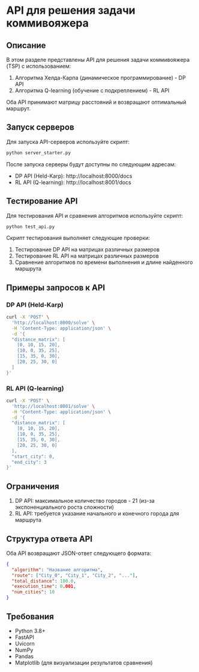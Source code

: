 # API для решения задачи коммивояжера

## Описание

В этом разделе представлены API для решения задачи коммивояжера (TSP) с использованием:
1. Алгоритма Хелда-Карпа (динамическое программирование) - DP API
2. Алгоритма Q-learning (обучение с подкреплением) - RL API

Оба API принимают матрицу расстояний и возвращают оптимальный маршрут.

## Запуск серверов

Для запуска API-серверов используйте скрипт:

```bash
python server_starter.py
```

После запуска серверы будут доступны по следующим адресам:
- DP API (Held-Karp): http://localhost:8000/docs
- RL API (Q-learning): http://localhost:8001/docs

## Тестирование API

Для тестирования API и сравнения алгоритмов используйте скрипт:

```bash
python test_api.py
```

Скрипт тестирования выполняет следующие проверки:
1. Тестирование DP API на матрицах различных размеров
2. Тестирование RL API на матрицах различных размеров
3. Сравнение алгоритмов по времени выполнения и длине найденного маршрута

## Примеры запросов к API

### DP API (Held-Karp)

```bash
curl -X 'POST' \
  'http://localhost:8000/solve' \
  -H 'Content-Type: application/json' \
  -d '{
  "distance_matrix": [
    [0, 10, 15, 20],
    [10, 0, 35, 25],
    [15, 35, 0, 30],
    [20, 25, 30, 0]
  ]
}'
```

### RL API (Q-learning)

```bash
curl -X 'POST' \
  'http://localhost:8001/solve' \
  -H 'Content-Type: application/json' \
  -d '{
  "distance_matrix": [
    [0, 10, 15, 20],
    [10, 0, 35, 25],
    [15, 35, 0, 30],
    [20, 25, 30, 0]
  ],
  "start_city": 0,
  "end_city": 3
}'
```

## Ограничения

1. DP API: максимальное количество городов - 21 (из-за экспоненциального роста сложности)
2. RL API: требуется указание начального и конечного города для маршрута

## Структура ответа API

Оба API возвращают JSON-ответ следующего формата:

```json
{
  "algorithm": "Название алгоритма",
  "route": ["City_0", "City_1", "City_2", "..."],
  "total_distance": 100.0,
  "execution_time": 0.001,
  "num_cities": 10
}
```

## Требования

- Python 3.8+
- FastAPI
- Uvicorn
- NumPy
- Pandas
- Matplotlib (для визуализации результатов сравнения)